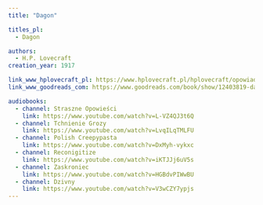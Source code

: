 ```yaml
---
title: "Dagon"

titles_pl:
  - Dagon

authors:
  - H.P. Lovecraft
creation_year: 1917

link_www_hplovecraft_pl: https://www.hplovecraft.pl/hplovecraft/opowiadania-nowele-powiesci/dagon/
link_www_goodreads_com: https://www.goodreads.com/book/show/12403819-dagon

audiobooks:
  - channel: Straszne Opowieści
    link: https://www.youtube.com/watch?v=L-VZ4QJ3t6Q
  - channel: Tchnienie Grozy
    link: https://www.youtube.com/watch?v=LvqILqTMLFU
  - channel: Polish Creepypasta
    link: https://www.youtube.com/watch?v=DxMyh-vykxc
  - channel: Reconigitize
    link: https://www.youtube.com/watch?v=iKTJJj6uV5s
  - channel: Zaskroniec
    link: https://www.youtube.com/watch?v=HGBdvPIWwBU
  - channel: Dzivny
    link: https://www.youtube.com/watch?v=V3wCZY7ypjs
---
```


